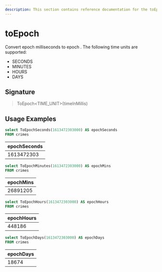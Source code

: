 ```yaml
---
description: This section contains reference documentation for the toEpoch functions.
---
```


# toEpoch

Convert epoch milliseconds to epoch <Time Unit>.
The following time units are supported:

* SECONDS
* MINUTES
* HOURS
* DAYS

## Signature

> ToEpoch<TIME_UNIT>(timeInMillis)

## Usage Examples

```sql
select ToEpochSeconds(1613472303000) AS epochSeconds
FROM crimes
```

| epochSeconds   |
| ------------- |
| 1613472303 |

```sql
select ToEpochMinutes(1613472303000) AS epochMins
FROM crimes
```

| epochMins   |
| ------------- |
| 26891205 |

```sql
select ToEpochHours(1613472303000) AS epochHours
FROM crimes
```

| epochHours   |
| ------------- |
| 448186 |

```sql
select ToEpochDays(1613472303000) AS epochDays
FROM crimes
```

| epochDays   |
| ------------- |
| 18674 |


